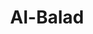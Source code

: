 ---
title: "Al-Balad"
arabic: "البلد"
no: 90
arabic_no: ٩٠
ayah: 20
prev: al-fajr
next: asy-syams
---